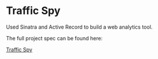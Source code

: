# Traffic Spy
Used Sinatra and Active Record to build a web analytics tool.

The full project spec can be found here:

[Traffic Spy](https://github.com/turingschool/curriculum/blob/master/source/projects/traffic_spy.markdown)